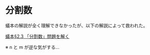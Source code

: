 # 分割数

蟻本の解説が全く理解できなかったが、以下の解説によって救われた。

[蟻本§2.3 「分割数」問題を解く](https://qiita.com/io-sink/items/062cca8fab56a4c9bf95)

※ n と m が逆な気がする…
